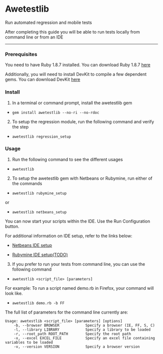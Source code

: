 Awetestlib
==========

Run automated regression and mobile tests

After completing this guide you will be able to run tests locally from command line or from an IDE

------------

### Prerequisites

You need to have Ruby 1.8.7 installed. You can download Ruby 1.8.7 
[here](http://rubyinstaller.org/downloads/)

Additionally, you will need to install DevKit to compile a few dependent gems. You can download DevKit
[here](http://rubyinstaller.org/downloads/)

### Install

1. In a terminal or command prompt, install the awetestlib gem
  - `gem install awetestlib --no-ri --no-rdoc`


2. To setup the regression module, run the following command and verify the step
  - `awetestlib regression_setup`

### Usage

1. Run the following command to see the different usages
  - `awetestlib`

2. To setup the awetestlib gem with Netbeans or Rubymine, run either of the commands
  - `awetestlib rubymine_setup`

  or 
  - `awetestlib netbeans_setup`

  You can now start your scripts within the IDE. Use the Run Configuration button.

  For additional information on IDE setup, refer to the links below:

  - [Netbeans IDE setup](https://github.com/3qilabs/awetestlib/blob/develop/netbeans_setup.md)

  - [Rubymine IDE setup(TODO)](TODO)

3. If you prefer to run your tests from command line, you can use the following command
  - `awetestlib <script_file> [parameters]`

  For example: To run a script named demo.rb in Firefox, your command will look like.
  - `awetestlib demo.rb -b FF`

The full list of parameters for the command line currently are:

    Usage: awetestlib <script_file> [parameters] [options]
        -b, --browser BROWSER            Specify a browser (IE, FF, S, C)
        -l, --library LIBRARY            Specify a library to be loaded
        -r, --root_path ROOT_PATH        Specify the root path
        -x, --excel EXCEL_FILE           Specify an excel file containing variables to be loaded
        -v, --version VERSION            Specify a browser version


